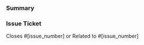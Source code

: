 ### Summary

<!-- Write a brief summary of your changes -->

### Issue Ticket

Closes #[issue_number] or Related to #[issue_number]
